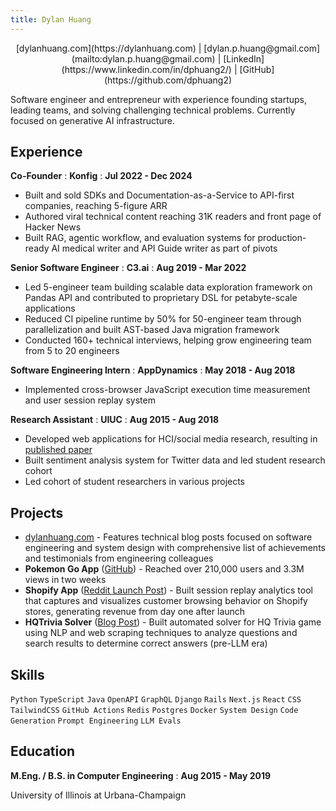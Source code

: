 ```yaml
---
title: Dylan Huang
---
```


<div style="text-align: center">
[dylanhuang.com](https://dylanhuang.com) | [dylan.p.huang@gmail.com](mailto:dylan.p.huang@gmail.com) | [LinkedIn](https://www.linkedin.com/in/dphuang2/) | [GitHub](https://github.com/dphuang2)
</div>

Software engineer and entrepreneur with experience founding startups, leading
teams, and solving challenging technical problems. Currently focused on
generative AI infrastructure.

## Experience

**Co-Founder**
: **Konfig**
: **Jul 2022 - Dec 2024**

- Built and sold SDKs and Documentation-as-a-Service to API-first companies, reaching 5-figure ARR
- Authored viral technical content reaching 31K readers and front page of Hacker News
- Built RAG, agentic workflow, and evaluation systems for production-ready AI
  medical writer and API Guide writer as part of pivots

**Senior Software Engineer**
: **C3.ai**
: **Aug 2019 - Mar 2022**

- Led 5-engineer team building scalable data exploration framework on Pandas API and contributed to proprietary DSL for petabyte-scale applications
- Reduced CI pipeline runtime by 50% for 50-engineer team through parallelization and built AST-based Java migration framework
- Conducted 160+ technical interviews, helping grow engineering team from 5 to 20 engineers

**Software Engineering Intern**
: **AppDynamics**
: **May 2018 - Aug 2018**

- Implemented cross-browser JavaScript execution time measurement and user session replay system

**Research Assistant**
: **UIUC**
: **Aug 2015 - Aug 2018**

- Developed web applications for HCI/social media research, resulting in [published paper](https://scholar.google.com/scholar?hl=en&as_sdt=0%2C5&q=dylan+Huang&btnG=#d=gs_qabs&t=1706418435284&u=%23p%3DpOIaC76K7kAJ)
- Built sentiment analysis system for Twitter data and led student research cohort
- Led cohort of student researchers in various projects

## Projects

- [dylanhuang.com](https://dylanhuang.com) - Features technical blog posts focused on software engineering and system design with comprehensive list of achievements and testimonials from engineering colleagues
- **Pokemon Go App** ([GitHub](https://github.com/dphuang2/PoGoBag)) - Reached over 210,000 users and 3.3M views in two weeks
- **Shopify App** ([Reddit Launch Post](https://www.reddit.com/r/shopify/comments/dirbr5/loopr_optimize_user_experiences_with_pixelperfect/)) - Built session replay analytics tool that captures and visualizes customer browsing behavior on Shopify stores, generating revenue from day one after launch
- **HQTrivia Solver** ([Blog Post](https://github.com/dphuang2/dphuang2.github.io/blob/v2/_posts/2018-01-10-hqtrivia.markdown)) - Built automated solver for HQ Trivia game using NLP and web scraping techniques to analyze questions and search results to determine correct answers (pre-LLM era)

## Skills

`Python` `TypeScript` `Java` `OpenAPI` `GraphQL` `Django` `Rails` `Next.js` `React` `CSS` `TailwindCSS` `GitHub Actions` `Redis` `Postgres` `Docker` `System Design` `Code Generation` `Prompt Engineering` `LLM Evals`

## Education

**M.Eng. / B.S. in Computer Engineering**
: **Aug 2015 - May 2019**

University of Illinois at Urbana-Champaign
